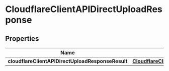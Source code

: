 # CloudflareClientAPIDirectUploadResponse

## Properties
Name | Type | Description | Notes
------------ | ------------- | ------------- | -------------
**cloudflareClientAPIDirectUploadResponseResult** | [**CloudflareClientAPIDirectUploadResponseResult**](CloudflareClientAPIDirectUploadResponseResult.md) |  |  [optional]
